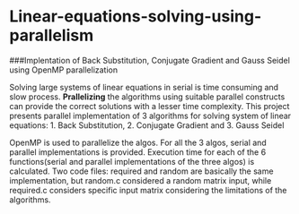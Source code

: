 # Linear-equations-solving-using-parallelism
###Implentation of Back Substitution, Conjugate Gradient and Gauss Seidel using OpenMP parallelization

Solving large systems of linear equations in serial is time consuming and slow process.
**Prallelizing** the algorithms using suitable parallel constructs can provide the correct solutions with a lesser time complexity. 
This project presents parallel implementation of 3 algorithms for solving system of linear equations: 
    1. Back Substitution, 
    2. Conjugate Gradient and
    3. Gauss Seidel 
    
OpenMP is used to parallelize the algos.
For all the 3 algos, serial and parallel implementations is provided. Execution time for each of the 6 functions(serial and parallel implementations of the three algos) is calculated.
Two code files: required and random are basically the same implementation, but random.c considered a random matrix input, while required.c considers specific input matrix considering the limitations of the algorithms.
